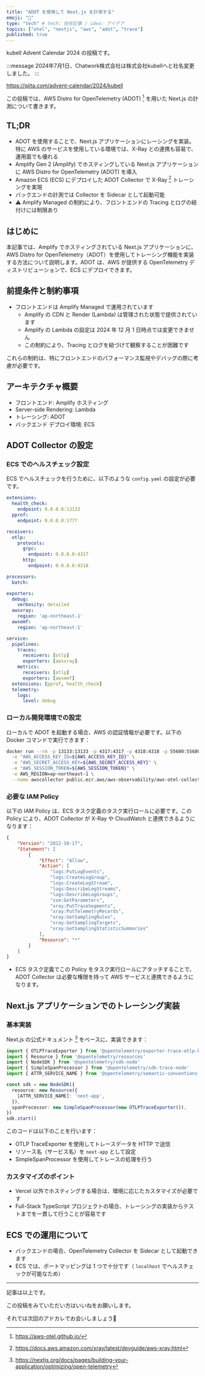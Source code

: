 ```yaml
---
title: "ADOT を使用して Next.js を計測する"
emoji: "📐"
type: "tech" # tech: 技術記事 / idea: アイデア
topics: ["otel", "nextjs", "aws", "adot", "trace"]
published: true
---
```


kubell Advent Calendar 2024 の投稿です。

:::message
2024年7月1日、Chatwork株式会社は株式会社kubellへと社名変更しました。
:::

https://qiita.com/advent-calendar/2024/kubell

この投稿では、AWS Distro for OpenTelemetry (ADOT) [^2] を用いた Next.js の計測について書きます。

## TL;DR

- ADOT を使用することで、Next.js アプリケーションにレーシングを実装。特に AWS のサービスを使用している環境では、X-Ray との連携も容易で、運用面でも優れる
- Amplify Gen 2 (Amplify) でホスティングしている Next.js アプリケーションに AWS Distro for OpenTelemetry (ADOT) を導入
- Amazon ECS (ECS) にデプロイした ADOT Collector で X-Ray [^3] トレーシングを実現
- バックエンドの計測では Collector を Sidecar として起動可能
- ⚠️ Amplify Managed の制約により、フロントエンドの Tracing とログの紐付けには制限あり

## はじめに

本記事では、Amplify でホスティングされている Next.js アプリケーションに、AWS Distro for OpenTelemetry（ADOT）を使用してトレーシング機能を実装する方法について説明します。ADOT は、AWS が提供する OpenTelemetry ディストリビューションで、ECS にデプロイできます。

## 前提条件と制約事項

- フロントエンドは Amplify Managed で運用されています
  - Amplify の CDN と Render (Lambda) は管理された状態で提供されています
  - Amplify の Lambda の設定は 2024 年 12 月 1 日時点では変更できません
  - この制約により、Tracing とログを紐づけて観察することが困難です

これらの制約は、特にフロントエンドのパフォーマンス監視やデバッグの際に考慮が必要です。

## アーキテクチャ概要

- フロントエンド: Amplify ホスティング
- Server-side Rendering: Lambda
- トレーシング: ADOT
- バックエンド デプロイ環境: ECS

## ADOT Collector の設定

### ECS でのヘルスチェック設定

ECS でヘルスチェックを行うために、以下のような `config.yaml` の設定が必要です。

```yaml
extensions:
  health_check:
    endpoint: 0.0.0.0:13133
  pprof:
    endpoint: 0.0.0.0:1777

receivers:
  otlp:
    protocols:
      grpc:
        endpoint: 0.0.0.0:4317
      http:
        endpoint: 0.0.0.0:4318

processors:
  batch:

exporters:
  debug:
    verbosity: detailed
  awsxray:
    region: 'ap-northeast-1'
  awsemf:
    region: 'ap-northeast-1'

service:
  pipelines:
    traces:
      receivers: [otlp]
      exporters: [awsxray]
    metrics:
      receivers: [otlp]
      exporters: [awsemf]
  extensions: [pprof, health_check]
  telemetry:
    logs:
      level: debug
```

### ローカル開発環境での設定

ローカルで ADOT を起動する場合、AWS の認証情報が必要です。以下の Docker コマンドで実行できます：

```bash
docker run --rm -p 13133:13133 -p 4317:4317 -p 4318:4318 -p 55680:55680 -p 8889:8888 \
  -e "AWS_ACCESS_KEY_ID=${AWS_ACCESS_KEY_ID}" \
  -e "AWS_SECRET_ACCESS_KEY=${AWS_SECRET_ACCESS_KEY}" \
  -e "AWS_SESSION_TOKEN=${AWS_SESSION_TOKEN}" \
  -e AWS_REGION=ap-northeast-1 \
  --name awscollector public.ecr.aws/aws-observability/aws-otel-collector:latest
```

### 必要な IAM Policy

以下の IAM Policy は、ECS タスク定義のタスク実行ロールに必要です。この Policy により、ADOT Collector が X-Ray や CloudWatch と連携できるようになります：

```json
{
    "Version": "2012-10-17",
    "Statement": [
        {
            "Effect": "Allow",
            "Action": [
                "logs:PutLogEvents",
                "logs:CreateLogGroup",
                "logs:CreateLogStream",
                "logs:DescribeLogStreams",
                "logs:DescribeLogGroups",
                "ssm:GetParameters",
                "xray:PutTraceSegments",
                "xray:PutTelemetryRecords",
                "xray:GetSamplingRules",
                "xray:GetSamplingTargets",
                "xray:GetSamplingStatisticSummaries"
            ],
            "Resource": "*"
        }
    ]
}
```

- ECS タスク定義でこの Policy をタスク実行ロールにアタッチすることで、ADOT Collector は必要な権限を持って AWS サービスと連携できるようになります。

## Next.js アプリケーションでのトレーシング実装

### 基本実装

Next.js の公式ドキュメント [^1] をベースに、実装できます：

```typescript
import { OTLPTraceExporter } from '@opentelemetry/exporter-trace-otlp-http'
import { Resource } from '@opentelemetry/resources'
import { NodeSDK } from '@opentelemetry/sdk-node'
import { SimpleSpanProcessor } from '@opentelemetry/sdk-trace-node'
import { ATTR_SERVICE_NAME } from '@opentelemetry/semantic-conventions'

const sdk = new NodeSDK({
  resource: new Resource({
    [ATTR_SERVICE_NAME]: 'next-app',
  }),
  spanProcessor: new SimpleSpanProcessor(new OTLPTraceExporter()),
})
sdk.start()
```

このコードは以下のことを行います：
- OTLP TraceExporter を使用してトレースデータを HTTP で送信
- リソース名（サービス名）を `next-app` として設定
- SimpleSpanProcessor を使用してトレースの処理を行う

### カスタマイズのポイント

- Vercel 以外でホスティングする場合は、環境に応じたカスタマイズが必要です
- Full-Stack TypeScript プロジェクトの場合、トレーシングの実装からテストまでを一貫して行うことが容易です

## ECS での運用について

- バックエンドの場合、OpenTelemetry Collector を Sidecar として起動できます
- ECS では、ポートマッピングは 1 つで十分です（ `localhost` でヘルスチェックが可能なため）

---

記事は以上です。

この投稿をみていただい方はいいねをお願いします。

それでは次回のアドカレでお会いしましょう👋


[^1]: https://nextjs.org/docs/pages/building-your-application/optimizing/open-telemetry

[^2]: https://aws-otel.github.io/

[^3]: https://docs.aws.amazon.com/xray/latest/devguide/aws-xray.html
